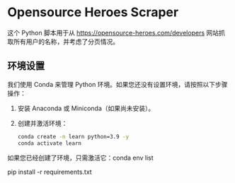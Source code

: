 # Opensource Heroes Scraper

这个 Python 脚本用于从 https://opensource-heroes.com/developers 网站抓取所有用户的名称，并考虑了分页情况。

## 环境设置

我们使用 Conda 来管理 Python 环境。如果您还没有设置环境，请按照以下步骤操作：

1. 安装 Anaconda 或 Miniconda（如果尚未安装）。

2. 创建并激活环境：
   ```bash
   conda create -n learn python=3.9 -y
   conda activate learn
   ```

如果您已经创建了环境，只需激活它：conda env list


pip install -r requirements.txt
